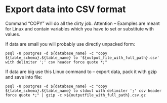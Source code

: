 # Export data into CSV format

Command “COPY” will do all the dirty job.
Attention – Examples are meant for Linux and contain variables which you have to set or substitute with values.

If data are small you will probably use directly unpacked form:

```
psql -U postgres -d ${database_name} -c "copy ${table_schema}.${table_name} to '${output_file_with_full_path}.csv' with delimiter ';' csv header force quote *;"
```

If data are big use this Linux command to – export data, pack it with gzip and save into file:

```
psql -U postgres -d ${database_name} -c "copy ${table_schema}.${table_name} to stdout with delimiter ';' csv header force quote *;" | gzip -c >${outputfile_with_full_path}.csv.gz
```
